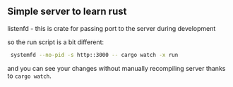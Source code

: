 ## Simple server to learn rust

listenfd - this is crate for passing port to the server during development

so the run script is a bit different:

```bash
 systemfd --no-pid -s http::3000 -- cargo watch -x run 
 ```


and you can see your changes without manually recompiling server thanks to ```cargo watch```.